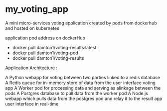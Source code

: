# my_voting_app
A mini micro-services voting application created by pods from dockerhub and hosted on kubernetes



application pod address on dockerHub
-  docker pull damton1/voting-results:latest
-  docker pull damton1/voting-pod
-  docker pull damton1/voting-results

Application Architecture : 

A Python webapp for voting between two parties linked to a redis database
A Redis queue for in-memory store of data from the user interface voting app
A Worker pod for processing data and serving as alinkage between the pods
A Postgres database to pull data from the worker pod
A Node.js webapp which pulls data from the postgres pod and relay it to the result app user interface in real-time
